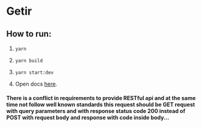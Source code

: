 # Getir

## How to run:

1. `yarn`

2. `yarn build`

3. `yarn start:dev`

4. Open docs [here](http://localhost:3006/api-docs/#/).

#### There is a conflict in requirements to provide RESTful api and at the same time not follow well known standards this request should be GET request with query parameters and with response status code 200 instead of POST with request body and response with code inside body...
